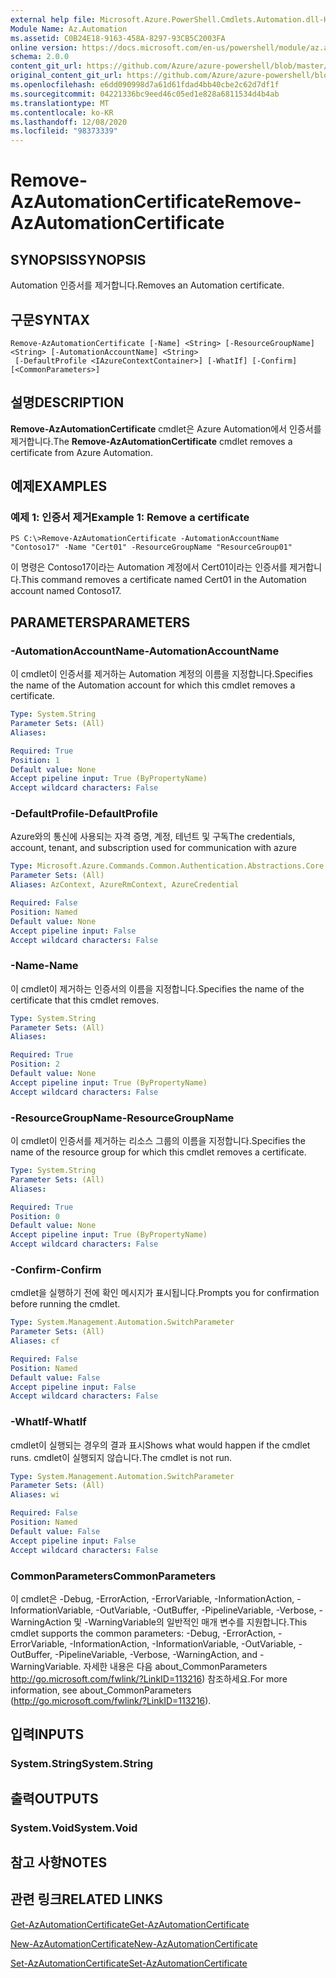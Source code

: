 ```yaml
---
external help file: Microsoft.Azure.PowerShell.Cmdlets.Automation.dll-Help.xml
Module Name: Az.Automation
ms.assetid: C0B24E18-9163-458A-8297-93CB5C2003FA
online version: https://docs.microsoft.com/en-us/powershell/module/az.automation/remove-azautomationcertificate
schema: 2.0.0
content_git_url: https://github.com/Azure/azure-powershell/blob/master/src/Automation/Automation/help/Remove-AzAutomationCertificate.md
original_content_git_url: https://github.com/Azure/azure-powershell/blob/master/src/Automation/Automation/help/Remove-AzAutomationCertificate.md
ms.openlocfilehash: e6dd090998d7a61d61fdad4bb40cbe2c62d7df1f
ms.sourcegitcommit: 04221336bc9eed46c05ed1e828a6811534d4b4ab
ms.translationtype: MT
ms.contentlocale: ko-KR
ms.lasthandoff: 12/08/2020
ms.locfileid: "98373339"
---
```

# <span data-ttu-id="1761a-101">Remove-AzAutomationCertificate</span><span class="sxs-lookup"><span data-stu-id="1761a-101">Remove-AzAutomationCertificate</span></span>

## <span data-ttu-id="1761a-102">SYNOPSIS</span><span class="sxs-lookup"><span data-stu-id="1761a-102">SYNOPSIS</span></span>
<span data-ttu-id="1761a-103">Automation 인증서를 제거합니다.</span><span class="sxs-lookup"><span data-stu-id="1761a-103">Removes an Automation certificate.</span></span>

## <span data-ttu-id="1761a-104">구문</span><span class="sxs-lookup"><span data-stu-id="1761a-104">SYNTAX</span></span>

```
Remove-AzAutomationCertificate [-Name] <String> [-ResourceGroupName] <String> [-AutomationAccountName] <String>
 [-DefaultProfile <IAzureContextContainer>] [-WhatIf] [-Confirm] [<CommonParameters>]
```

## <span data-ttu-id="1761a-105">설명</span><span class="sxs-lookup"><span data-stu-id="1761a-105">DESCRIPTION</span></span>
<span data-ttu-id="1761a-106">**Remove-AzAutomationCertificate** cmdlet은 Azure Automation에서 인증서를 제거합니다.</span><span class="sxs-lookup"><span data-stu-id="1761a-106">The **Remove-AzAutomationCertificate** cmdlet removes a certificate from Azure Automation.</span></span>

## <span data-ttu-id="1761a-107">예제</span><span class="sxs-lookup"><span data-stu-id="1761a-107">EXAMPLES</span></span>

### <span data-ttu-id="1761a-108">예제 1: 인증서 제거</span><span class="sxs-lookup"><span data-stu-id="1761a-108">Example 1: Remove a certificate</span></span>
```
PS C:\>Remove-AzAutomationCertificate -AutomationAccountName "Contoso17" -Name "Cert01" -ResourceGroupName "ResourceGroup01"
```

<span data-ttu-id="1761a-109">이 명령은 Contoso17이라는 Automation 계정에서 Cert01이라는 인증서를 제거합니다.</span><span class="sxs-lookup"><span data-stu-id="1761a-109">This command removes a certificate named Cert01 in the Automation account named Contoso17.</span></span>

## <span data-ttu-id="1761a-110">PARAMETERS</span><span class="sxs-lookup"><span data-stu-id="1761a-110">PARAMETERS</span></span>

### <span data-ttu-id="1761a-111">-AutomationAccountName</span><span class="sxs-lookup"><span data-stu-id="1761a-111">-AutomationAccountName</span></span>
<span data-ttu-id="1761a-112">이 cmdlet이 인증서를 제거하는 Automation 계정의 이름을 지정합니다.</span><span class="sxs-lookup"><span data-stu-id="1761a-112">Specifies the name of the Automation account for which this cmdlet removes a certificate.</span></span>

```yaml
Type: System.String
Parameter Sets: (All)
Aliases:

Required: True
Position: 1
Default value: None
Accept pipeline input: True (ByPropertyName)
Accept wildcard characters: False
```

### <span data-ttu-id="1761a-113">-DefaultProfile</span><span class="sxs-lookup"><span data-stu-id="1761a-113">-DefaultProfile</span></span>
<span data-ttu-id="1761a-114">Azure와의 통신에 사용되는 자격 증명, 계정, 테넌트 및 구독</span><span class="sxs-lookup"><span data-stu-id="1761a-114">The credentials, account, tenant, and subscription used for communication with azure</span></span>

```yaml
Type: Microsoft.Azure.Commands.Common.Authentication.Abstractions.Core.IAzureContextContainer
Parameter Sets: (All)
Aliases: AzContext, AzureRmContext, AzureCredential

Required: False
Position: Named
Default value: None
Accept pipeline input: False
Accept wildcard characters: False
```

### <span data-ttu-id="1761a-115">-Name</span><span class="sxs-lookup"><span data-stu-id="1761a-115">-Name</span></span>
<span data-ttu-id="1761a-116">이 cmdlet이 제거하는 인증서의 이름을 지정합니다.</span><span class="sxs-lookup"><span data-stu-id="1761a-116">Specifies the name of the certificate that this cmdlet removes.</span></span>

```yaml
Type: System.String
Parameter Sets: (All)
Aliases:

Required: True
Position: 2
Default value: None
Accept pipeline input: True (ByPropertyName)
Accept wildcard characters: False
```

### <span data-ttu-id="1761a-117">-ResourceGroupName</span><span class="sxs-lookup"><span data-stu-id="1761a-117">-ResourceGroupName</span></span>
<span data-ttu-id="1761a-118">이 cmdlet이 인증서를 제거하는 리소스 그룹의 이름을 지정합니다.</span><span class="sxs-lookup"><span data-stu-id="1761a-118">Specifies the name of the resource group for which this cmdlet removes a certificate.</span></span>

```yaml
Type: System.String
Parameter Sets: (All)
Aliases:

Required: True
Position: 0
Default value: None
Accept pipeline input: True (ByPropertyName)
Accept wildcard characters: False
```

### <span data-ttu-id="1761a-119">-Confirm</span><span class="sxs-lookup"><span data-stu-id="1761a-119">-Confirm</span></span>
<span data-ttu-id="1761a-120">cmdlet을 실행하기 전에 확인 메시지가 표시됩니다.</span><span class="sxs-lookup"><span data-stu-id="1761a-120">Prompts you for confirmation before running the cmdlet.</span></span>

```yaml
Type: System.Management.Automation.SwitchParameter
Parameter Sets: (All)
Aliases: cf

Required: False
Position: Named
Default value: False
Accept pipeline input: False
Accept wildcard characters: False
```

### <span data-ttu-id="1761a-121">-WhatIf</span><span class="sxs-lookup"><span data-stu-id="1761a-121">-WhatIf</span></span>
<span data-ttu-id="1761a-122">cmdlet이 실행되는 경우의 결과 표시</span><span class="sxs-lookup"><span data-stu-id="1761a-122">Shows what would happen if the cmdlet runs.</span></span>
<span data-ttu-id="1761a-123">cmdlet이 실행되지 않습니다.</span><span class="sxs-lookup"><span data-stu-id="1761a-123">The cmdlet is not run.</span></span>

```yaml
Type: System.Management.Automation.SwitchParameter
Parameter Sets: (All)
Aliases: wi

Required: False
Position: Named
Default value: False
Accept pipeline input: False
Accept wildcard characters: False
```

### <span data-ttu-id="1761a-124">CommonParameters</span><span class="sxs-lookup"><span data-stu-id="1761a-124">CommonParameters</span></span>
<span data-ttu-id="1761a-125">이 cmdlet은 -Debug, -ErrorAction, -ErrorVariable, -InformationAction, -InformationVariable, -OutVariable, -OutBuffer, -PipelineVariable, -Verbose, -WarningAction 및 -WarningVariable의 일반적인 매개 변수를 지원합니다.</span><span class="sxs-lookup"><span data-stu-id="1761a-125">This cmdlet supports the common parameters: -Debug, -ErrorAction, -ErrorVariable, -InformationAction, -InformationVariable, -OutVariable, -OutBuffer, -PipelineVariable, -Verbose, -WarningAction, and -WarningVariable.</span></span> <span data-ttu-id="1761a-126">자세한 내용은 다음 about_CommonParameters http://go.microsoft.com/fwlink/?LinkID=113216) 참조하세요.</span><span class="sxs-lookup"><span data-stu-id="1761a-126">For more information, see about_CommonParameters (http://go.microsoft.com/fwlink/?LinkID=113216).</span></span>

## <span data-ttu-id="1761a-127">입력</span><span class="sxs-lookup"><span data-stu-id="1761a-127">INPUTS</span></span>

### <span data-ttu-id="1761a-128">System.String</span><span class="sxs-lookup"><span data-stu-id="1761a-128">System.String</span></span>

## <span data-ttu-id="1761a-129">출력</span><span class="sxs-lookup"><span data-stu-id="1761a-129">OUTPUTS</span></span>

### <span data-ttu-id="1761a-130">System.Void</span><span class="sxs-lookup"><span data-stu-id="1761a-130">System.Void</span></span>

## <span data-ttu-id="1761a-131">참고 사항</span><span class="sxs-lookup"><span data-stu-id="1761a-131">NOTES</span></span>

## <span data-ttu-id="1761a-132">관련 링크</span><span class="sxs-lookup"><span data-stu-id="1761a-132">RELATED LINKS</span></span>

[<span data-ttu-id="1761a-133">Get-AzAutomationCertificate</span><span class="sxs-lookup"><span data-stu-id="1761a-133">Get-AzAutomationCertificate</span></span>](./Get-AzAutomationCertificate.md)

[<span data-ttu-id="1761a-134">New-AzAutomationCertificate</span><span class="sxs-lookup"><span data-stu-id="1761a-134">New-AzAutomationCertificate</span></span>](./New-AzAutomationCertificate.md)

[<span data-ttu-id="1761a-135">Set-AzAutomationCertificate</span><span class="sxs-lookup"><span data-stu-id="1761a-135">Set-AzAutomationCertificate</span></span>](./Set-AzAutomationCertificate.md)


